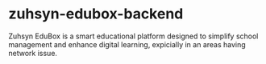# zuhsyn-edubox-backend
Zuhsyn EduBox is a smart educational platform designed to simplify school management and enhance digital learning, expicially in an areas having network issue.
